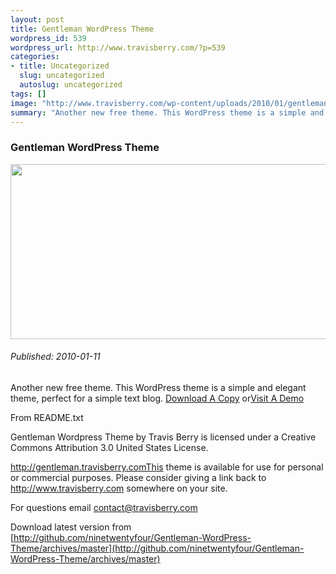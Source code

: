 ```yaml
--- 
layout: post
title: Gentleman WordPress Theme
wordpress_id: 539
wordpress_url: http://www.travisberry.com/?p=539
categories: 
- title: Uncategorized
  slug: uncategorized
  autoslug: uncategorized
tags: []
image: "http://www.travisberry.com/wp-content/uploads/2010/01/gentlemanthemecap.jpg"
summary: "Another new free theme. This WordPress theme is a simple and elegant theme, perfect for a simple text blog."
---
```

<article class="post clearfix">
  <h3>Gentleman WordPress Theme</h3>
  <a href="http://gentleman.travisberry.com/" class="postImageLink"><img src="http://www.travisberry.com/wp-content/uploads/2010/01/gentlemanthemecap.jpg" alt="" class="thumbnail alignleft" width=640 height=280 /></a>
  <h6>Published: 2010-01-11</h6>

Another new free theme. This WordPress theme is a simple and elegant theme, perfect for a simple text blog. [Download A Copy](http://github.com/ninetwentyfour/Gentleman-WordPress-Theme/archives/master) or[Visit A Demo](http://gentleman.travisberry.com/)
<div class="clearfix"></div>
From README.txt

Gentleman Wordpress Theme by Travis Berry is licensed under a Creative Commons Attribution 3.0 United States License.

http://gentleman.travisberry.comThis theme is available for use for personal or commercial purposes. Please consider giving a link back to http://www.travisberry.com somewhere on your site.

For questions email contact@travisberry.com

Download latest version from [http://github.com/ninetwentyfour/Gentleman-WordPress-Theme/archives/master](http://github.com/ninetwentyfour/Gentleman-WordPress-Theme/archives/master)
</article>